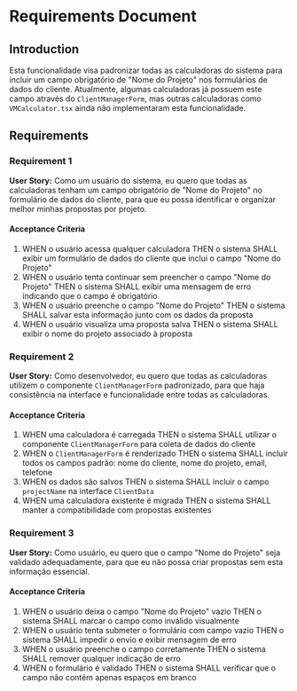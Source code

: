 # Requirements Document

## Introduction

Esta funcionalidade visa padronizar todas as calculadoras do sistema para incluir um campo obrigatório de "Nome do Projeto" nos formulários de dados do cliente. Atualmente, algumas calculadoras já possuem este campo através do `ClientManagerForm`, mas outras calculadoras como `VMCalculator.tsx` ainda não implementaram esta funcionalidade.

## Requirements

### Requirement 1

**User Story:** Como um usuário do sistema, eu quero que todas as calculadoras tenham um campo obrigatório de "Nome do Projeto" no formulário de dados do cliente, para que eu possa identificar e organizar melhor minhas propostas por projeto.

#### Acceptance Criteria

1. WHEN o usuário acessa qualquer calculadora THEN o sistema SHALL exibir um formulário de dados do cliente que inclui o campo "Nome do Projeto"
2. WHEN o usuário tenta continuar sem preencher o campo "Nome do Projeto" THEN o sistema SHALL exibir uma mensagem de erro indicando que o campo é obrigatório
3. WHEN o usuário preenche o campo "Nome do Projeto" THEN o sistema SHALL salvar esta informação junto com os dados da proposta
4. WHEN o usuário visualiza uma proposta salva THEN o sistema SHALL exibir o nome do projeto associado à proposta

### Requirement 2

**User Story:** Como desenvolvedor, eu quero que todas as calculadoras utilizem o componente `ClientManagerForm` padronizado, para que haja consistência na interface e funcionalidade entre todas as calculadoras.

#### Acceptance Criteria

1. WHEN uma calculadora é carregada THEN o sistema SHALL utilizar o componente `ClientManagerForm` para coleta de dados do cliente
2. WHEN o `ClientManagerForm` é renderizado THEN o sistema SHALL incluir todos os campos padrão: nome do cliente, nome do projeto, email, telefone
3. WHEN os dados são salvos THEN o sistema SHALL incluir o campo `projectName` na interface `ClientData`
4. WHEN uma calculadora existente é migrada THEN o sistema SHALL manter a compatibilidade com propostas existentes

### Requirement 3

**User Story:** Como usuário, eu quero que o campo "Nome do Projeto" seja validado adequadamente, para que eu não possa criar propostas sem esta informação essencial.

#### Acceptance Criteria

1. WHEN o usuário deixa o campo "Nome do Projeto" vazio THEN o sistema SHALL marcar o campo como inválido visualmente
2. WHEN o usuário tenta submeter o formulário com campo vazio THEN o sistema SHALL impedir o envio e exibir mensagem de erro
3. WHEN o usuário preenche o campo corretamente THEN o sistema SHALL remover qualquer indicação de erro
4. WHEN o formulário é validado THEN o sistema SHALL verificar que o campo não contém apenas espaços em branco
